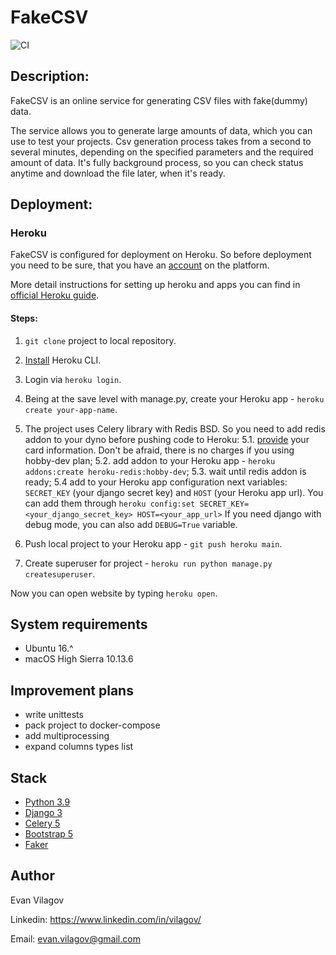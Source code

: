 # FakeCSV
![CI](https://github.com/vilagov/fake-csv/workflows/FakeCSV%20CI/badge.svg)

## Description:
FakeCSV is an online service for generating CSV files with fake(dummy) data.

The service allows you to generate large amounts of data, which you can use to test your projects.
Csv generation process takes from a second to several minutes, depending on the specified parameters and the required amount of data. It's fully background process, so you can check status anytime and download the file later, when it's ready.

## Deployment:

### Heroku

FakeCSV is configured for deployment on Heroku.
So before deployment you need to be sure, that you have an [account](https://heroku.com) on the platform.

More detail instructions for setting up heroku and apps you can find in [official Heroku guide](https://devcenter.heroku.com/articles/getting-started-with-python).

#### Steps:

1. `git clone` project to local repository.

2. [Install](https://devcenter.heroku.com/articles/getting-started-with-python#set-up) Heroku CLI.

3. Login via `heroku login`.

4. Being at the save level with manage.py, create your Heroku app - `heroku create your-app-name`.

5. The project uses Celery library with Redis BSD. So you need to add redis addon to your dyno before pushing code to Heroku:
   5.1. [provide](https://dashboard.heroku.com/account/billing) your card information. Don't be afraid, there is no charges if you using hobby-dev plan;
   5.2. add addon to your Heroku app - `heroku addons:create heroku-redis:hobby-dev`;
   5.3. wait until redis addon is ready;
   5.4 add to your Heroku app configuration next variables: `SECRET_KEY` (your django secret key) and `HOST` (your Heroku app url).
   You can add them through `heroku config:set SECRET_KEY=<your_django_secret_key> HOST=<your_app_url>`
   If you need django with debug mode, you can also add `DEBUG=True` variable.

5. Push local project to your Heroku app - `git push heroku main`.

6. Create superuser for project - `heroku run python manage.py createsuperuser`.

Now you can open website by typing `heroku open`.

## System requirements

* Ubuntu 16.^
* macOS High Sierra 10.13.6

## Improvement plans

* write unittests
* pack project to docker-compose
* add multiprocessing
* expand columns types list

## Stack

* [Python 3.9](https://www.python.org/)
* [Django 3](https://www.djangoproject.com/)
* [Celery 5](https://docs.celeryproject.org/)
* [Bootstrap 5](https://getbootstrap.com/)
* [Faker](https://faker.readthedocs.io/)

## Author

Evan Vilagov

Linkedin: https://www.linkedin.com/in/vilagov/

Email: evan.vilagov@gmail.com
